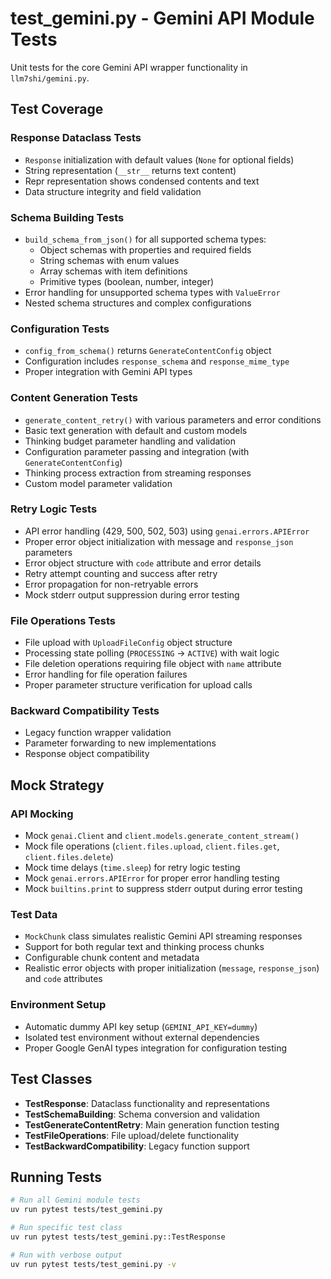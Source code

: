 # test_gemini.py - Gemini API Module Tests

Unit tests for the core Gemini API wrapper functionality in `llm7shi/gemini.py`.

## Test Coverage

### Response Dataclass Tests
- `Response` initialization with default values (`None` for optional fields)
- String representation (`__str__` returns text content)
- Repr representation shows condensed contents and text
- Data structure integrity and field validation

### Schema Building Tests
- `build_schema_from_json()` for all supported schema types:
  - Object schemas with properties and required fields
  - String schemas with enum values
  - Array schemas with item definitions
  - Primitive types (boolean, number, integer)
- Error handling for unsupported schema types with `ValueError`
- Nested schema structures and complex configurations

### Configuration Tests
- `config_from_schema()` returns `GenerateContentConfig` object
- Configuration includes `response_schema` and `response_mime_type`
- Proper integration with Gemini API types

### Content Generation Tests
- `generate_content_retry()` with various parameters and error conditions
- Basic text generation with default and custom models
- Thinking budget parameter handling and validation
- Configuration parameter passing and integration (with `GenerateContentConfig`)
- Thinking process extraction from streaming responses
- Custom model parameter validation

### Retry Logic Tests
- API error handling (429, 500, 502, 503) using `genai.errors.APIError`
- Proper error object initialization with message and `response_json` parameters
- Error object structure with `code` attribute and error details
- Retry attempt counting and success after retry
- Error propagation for non-retryable errors
- Mock stderr output suppression during error testing

### File Operations Tests
- File upload with `UploadFileConfig` object structure
- Processing state polling (`PROCESSING` → `ACTIVE`) with wait logic
- File deletion operations requiring file object with `name` attribute
- Error handling for file operation failures
- Proper parameter structure verification for upload calls

### Backward Compatibility Tests
- Legacy function wrapper validation
- Parameter forwarding to new implementations
- Response object compatibility

## Mock Strategy

### API Mocking
- Mock `genai.Client` and `client.models.generate_content_stream()`
- Mock file operations (`client.files.upload`, `client.files.get`, `client.files.delete`)
- Mock time delays (`time.sleep`) for retry logic testing
- Mock `genai.errors.APIError` for proper error handling testing
- Mock `builtins.print` to suppress stderr output during error testing

### Test Data
- `MockChunk` class simulates realistic Gemini API streaming responses
- Support for both regular text and thinking process chunks
- Configurable chunk content and metadata
- Realistic error objects with proper initialization (`message`, `response_json`) and `code` attributes

### Environment Setup
- Automatic dummy API key setup (`GEMINI_API_KEY=dummy`)
- Isolated test environment without external dependencies
- Proper Google GenAI types integration for configuration testing

## Test Classes

- **TestResponse**: Dataclass functionality and representations
- **TestSchemaBuilding**: Schema conversion and validation
- **TestGenerateContentRetry**: Main generation function testing
- **TestFileOperations**: File upload/delete functionality
- **TestBackwardCompatibility**: Legacy function support

## Running Tests

```bash
# Run all Gemini module tests
uv run pytest tests/test_gemini.py

# Run specific test class
uv run pytest tests/test_gemini.py::TestResponse

# Run with verbose output
uv run pytest tests/test_gemini.py -v
```